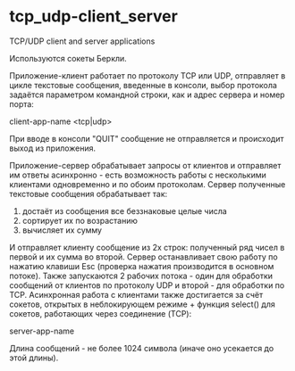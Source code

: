 # tcp_udp-client_server
TCP/UDP client and server applications

Используются сокеты Беркли.

Приложение-клиент работает по протоколу TCP или UDP,
отправляет в цикле текстовые сообщения, введенные в консоли,
выбор протокола задаётся параметром командной строки,
как и адрес сервера и номер порта:

client-app-name <host-address> <port> <tcp|udp>
  
При вводе в консоли "QUIT" сообщение не отправляется
и происходит выход из приложения.
  
Приложение-сервер обрабатывает запросы от клиентов и
отправляет им ответы асинхронно - есть возможность работы
с несколькими клиентами одновременно и по обоим протоколам.
Сервер полученные текстовые сообщения обрабатывает так:
1. достаёт из сообщения все беззнаковые целые числа
2. сортирует их по возрастанию
3. вычисляет их сумму

  И отправляет клиенту сообщение из 2х строк:
полученный ряд чисел в первой и их сумма во второй.
Сервер останавливает свою работу по нажатию клавиши Esc
(проверка нажатия производится в основном потоке). Также
запускаются 2 рабочих потока - один для обработки сообщений
от клиентов по протоколу UDP и второй - для обработки по TCP.
Асинхронная работа с клиентами также достигается за счёт
сокетов, открытых в неблокирующем режиме + функция select()
для сокетов, работающих через соединение (TCP):
  
server-app-name <port-udp> <port-tcp>
  
Длина сообщений - не более 1024 символа (иначе оно усекается
до этой длины).

